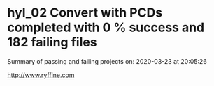 # hyl_02 Convert with PCDs completed with 0 % success and 182 failing files

Summary of passing and failing projects on: 2020-03-23 at 20:05:26

http://www.ryffine.com
